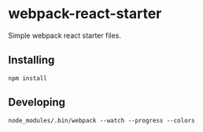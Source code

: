 # webpack-react-starter

Simple webpack react starter files.

## Installing
`npm install`

## Developing
`node_modules/.bin/webpack --watch --progress --colors`
